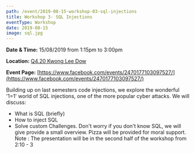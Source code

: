 ```yaml
---
path: /event/2019-08-15-workshop-03-sql-injections
title: Workshop 3- SQL Injections
eventType: Workshop
date: 2019-08-15
image: sql.jpg
---
```


**Date & Time:** 15/08/2019 from 1:15pm to 3:00pm

**Location:** [Q4.20 Kwong Lee Dow](https://maps.unimelb.edu.au/parkville/building/263)

**Event Page:** [https://www.facebook.com/events/2470177103097527/](https://www.facebook.com/events/2470177103097527/)


Building up on last semesters code injections, we explore the wonderful '1=1' world of SQL injections, one of the more popular cyber attacks. 
We will discuss:
- What is SQL (briefly)
- How to inject SQL
- Solve custom Challenges.
Don't worry if you don't know SQL, we will give provide a small overview.
Pizza will be provided for moral support.
Note : The presentation will be in the second half of the workshop from 2:10 - 3